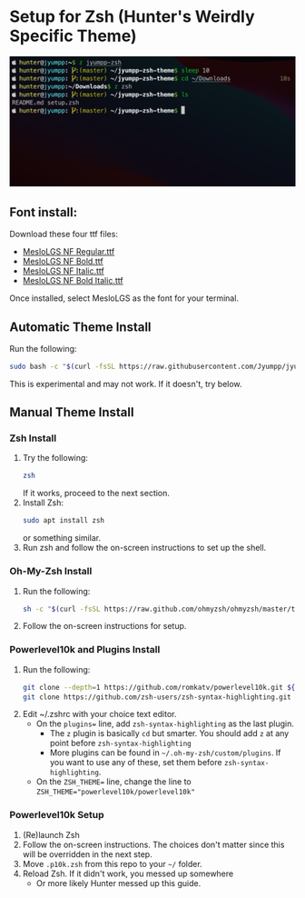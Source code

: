 # Setup for Zsh (Hunter's Weirdly Specific Theme)

![Sample of the theme](https://github.com/Jyumpp/jyumpp-zsh-theme/blob/master/sample.png)

## Font install:
Download these four ttf files:

- [MesloLGS NF Regular.ttf](
    https://github.com/romkatv/powerlevel10k-media/raw/master/MesloLGS%20NF%20Regular.ttf)
- [MesloLGS NF Bold.ttf](
    https://github.com/romkatv/powerlevel10k-media/raw/master/MesloLGS%20NF%20Bold.ttf)
- [MesloLGS NF Italic.ttf](
    https://github.com/romkatv/powerlevel10k-media/raw/master/MesloLGS%20NF%20Italic.ttf)
- [MesloLGS NF Bold Italic.ttf](
    https://github.com/romkatv/powerlevel10k-media/raw/master/MesloLGS%20NF%20Bold%20Italic.ttf)

Once installed, select MesloLGS as the font for your terminal.

## Automatic Theme Install
Run the following: 
```bash
sudo bash -c "$(curl -fsSL https://raw.githubusercontent.com/Jyumpp/jyumpp-zsh-theme/master/setup.zsh)"
```
This is experimental and may not work. If it doesn't, try below.

## Manual Theme Install
### Zsh Install
1. Try the following:
    ```bash
    zsh
    ```
   If it works, proceed to the next section.
2. Install Zsh:
   ```bash
   sudo apt install zsh
   ```
   or something similar. 
3. Run zsh and follow the 
   on-screen instructions to set up the shell.
   
### Oh-My-Zsh Install
1. Run the following:
    ```bash
    sh -c "$(curl -fsSL https://raw.github.com/ohmyzsh/ohmyzsh/master/tools/install.sh)"
   ```
2. Follow the on-screen instructions for setup.

### Powerlevel10k and Plugins Install
1. Run the following:
    ```bash
   git clone --depth=1 https://github.com/romkatv/powerlevel10k.git ${ZSH_CUSTOM:-~/.oh-my-zsh/custom}/themes/powerlevel10k
   git clone https://github.com/zsh-users/zsh-syntax-highlighting.git ${ZSH_CUSTOM:-~/.oh-my-zsh/custom}/plugins/zsh-syntax-highlighting
   ```
2. Edit ~/.zshrc with your choice text editor. 
   - On the `plugins=` line, add `zsh-syntax-highlighting`
     as the last plugin.
     - The `z` plugin is basically `cd` but smarter. You should add `z`
       at any point before `zsh-syntax-highlighting`
     - More plugins can be found in `~/.oh-my-zsh/custom/plugins`. 
       If you want to use any of these, set them before `zsh-syntax-highlighting`.
   - On the `ZSH_THEME=` line, change the line to `ZSH_THEME="powerlevel10k/powerlevel10k"`
   
### Powerlevel10k Setup
1. (Re)launch Zsh
2. Follow the on-screen instructions. The choices don't matter
   since this will be overridden in the next step.
3. Move `.p10k.zsh` from this repo to your `~/` folder.
4. Reload Zsh. If it didn't work, you messed up somewhere
   - Or more likely Hunter messed up this guide. 
   
    
